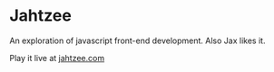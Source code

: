 Jahtzee
=======

An exploration of javascript front-end development. Also Jax likes it. 

Play it live at [jahtzee.com](http://jahtzee.com)
